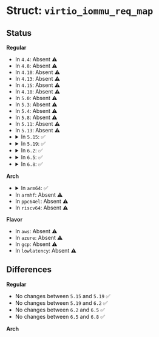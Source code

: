 # Struct: <code>virtio_iommu_req_map</code>

## Status
<b>Regular</b>
<ul>
<li>
In <code>4.4</code>: Absent ⚠️
</li>
<li>
In <code>4.8</code>: Absent ⚠️
</li>
<li>
In <code>4.10</code>: Absent ⚠️
</li>
<li>
In <code>4.13</code>: Absent ⚠️
</li>
<li>
In <code>4.15</code>: Absent ⚠️
</li>
<li>
In <code>4.18</code>: Absent ⚠️
</li>
<li>
In <code>5.0</code>: Absent ⚠️
</li>
<li>
In <code>5.3</code>: Absent ⚠️
</li>
<li>
In <code>5.4</code>: Absent ⚠️
</li>
<li>
In <code>5.8</code>: Absent ⚠️
</li>
<li>
In <code>5.11</code>: Absent ⚠️
</li>
<li>
In <code>5.13</code>: Absent ⚠️
</li>
<li>
<details>
<summary>In <code>5.15</code>: ✅</summary>

```c
struct virtio_iommu_req_map {
    struct virtio_iommu_req_head head;
    __le32 domain;
    __le64 virt_start;
    __le64 virt_end;
    __le64 phys_start;
    __le32 flags;
    struct virtio_iommu_req_tail tail;
};
```
</details>
</li>
<li>
<details>
<summary>In <code>5.19</code>: ✅</summary>

```c
struct virtio_iommu_req_map {
    struct virtio_iommu_req_head head;
    __le32 domain;
    __le64 virt_start;
    __le64 virt_end;
    __le64 phys_start;
    __le32 flags;
    struct virtio_iommu_req_tail tail;
};
```
</details>
</li>
<li>
<details>
<summary>In <code>6.2</code>: ✅</summary>

```c
struct virtio_iommu_req_map {
    struct virtio_iommu_req_head head;
    __le32 domain;
    __le64 virt_start;
    __le64 virt_end;
    __le64 phys_start;
    __le32 flags;
    struct virtio_iommu_req_tail tail;
};
```
</details>
</li>
<li>
<details>
<summary>In <code>6.5</code>: ✅</summary>

```c
struct virtio_iommu_req_map {
    struct virtio_iommu_req_head head;
    __le32 domain;
    __le64 virt_start;
    __le64 virt_end;
    __le64 phys_start;
    __le32 flags;
    struct virtio_iommu_req_tail tail;
};
```
</details>
</li>
<li>
<details>
<summary>In <code>6.8</code>: ✅</summary>

```c
struct virtio_iommu_req_map {
    struct virtio_iommu_req_head head;
    __le32 domain;
    __le64 virt_start;
    __le64 virt_end;
    __le64 phys_start;
    __le32 flags;
    struct virtio_iommu_req_tail tail;
};
```
</details>
</li>
</ul>
<b>Arch</b>
<ul>
<li>
<details>
<summary>In <code>arm64</code>: ✅</summary>

```c
struct virtio_iommu_req_map {
    struct virtio_iommu_req_head head;
    __le32 domain;
    __le64 virt_start;
    __le64 virt_end;
    __le64 phys_start;
    __le32 flags;
    struct virtio_iommu_req_tail tail;
};
```
</details>
</li>
<li>
In <code>armhf</code>: Absent ⚠️
</li>
<li>
In <code>ppc64el</code>: Absent ⚠️
</li>
<li>
In <code>riscv64</code>: Absent ⚠️
</li>
</ul>
<b>Flavor</b>
<ul>
<li>
In <code>aws</code>: Absent ⚠️
</li>
<li>
In <code>azure</code>: Absent ⚠️
</li>
<li>
In <code>gcp</code>: Absent ⚠️
</li>
<li>
In <code>lowlatency</code>: Absent ⚠️
</li>
</ul>

## Differences
<b>Regular</b>
<ul>
<li>
No changes between <code>5.15</code> and <code>5.19</code> ✅
</li>
<li>
No changes between <code>5.19</code> and <code>6.2</code> ✅
</li>
<li>
No changes between <code>6.2</code> and <code>6.5</code> ✅
</li>
<li>
No changes between <code>6.5</code> and <code>6.8</code> ✅
</li>
</ul>
<b>Arch</b>
<ul>
</ul>
